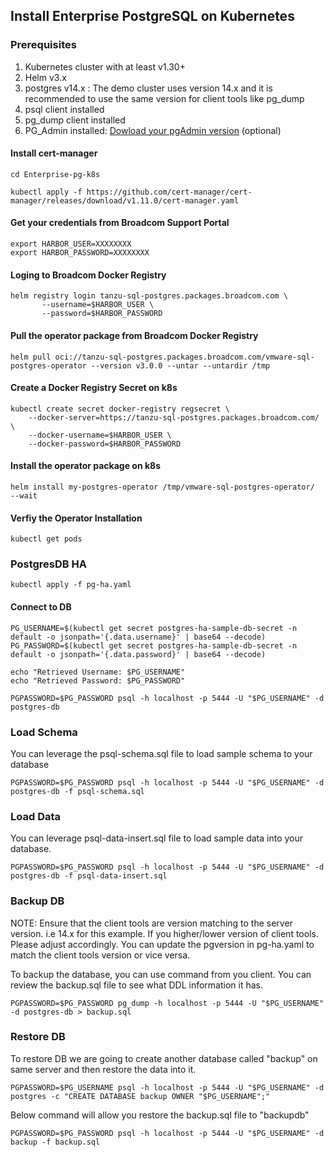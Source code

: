 ## Install Enterprise PostgreSQL on Kubernetes

### Prerequisites

1. Kubernetes cluster with at least v1.30+
2. Helm v3.x
3. postgres v14.x : The demo cluster uses version 14.x and it is recommended to use the same version for client tools like pg_dump
3. psql client installed
4. pg_dump client installed
5. PG_Admin installed: [Dowload your pgAdmin version](https://www.pgadmin.org/download/) (optional)

#### Install cert-manager

```
cd Enterprise-pg-k8s  
```

```shell
kubectl apply -f https://github.com/cert-manager/cert-manager/releases/download/v1.11.0/cert-manager.yaml
```

#### Get your credentials from Broadcom Support Portal

```
export HARBOR_USER=XXXXXXXX
export HARBOR_PASSWORD=XXXXXXXX
```


#### Loging to Broadcom Docker Registry 

```shell
helm registry login tanzu-sql-postgres.packages.broadcom.com \
       --username=$HARBOR_USER \
       --password=$HARBOR_PASSWORD
```

#### Pull the operator package from Broadcom Docker Registry 

```shell
helm pull oci://tanzu-sql-postgres.packages.broadcom.com/vmware-sql-postgres-operator --version v3.0.0 --untar --untardir /tmp
```

#### Create a Docker Registry Secret on k8s

```shell
kubectl create secret docker-registry regsecret \
    --docker-server=https://tanzu-sql-postgres.packages.broadcom.com/ \
    --docker-username=$HARBOR_USER \
    --docker-password=$HARBOR_PASSWORD 
```

#### Install the operator package on k8s 

```shell
helm install my-postgres-operator /tmp/vmware-sql-postgres-operator/  --wait
```


#### Verfiy the Operator Installation 

```shell
kubectl get pods 
```


### PostgresDB HA

```shell
kubectl apply -f pg-ha.yaml
```


#### Connect to DB

<!-- ```
echo "Username: " $(kubectl get secret postgres-ha-sample-db-secret -n default -o jsonpath='{.data.username}' | base64 --decode)
echo "Password: " $(kubectl get secret postgres-ha-sample-db-secret -n default -o jsonpath='{.data.password}' | base64 --decode)
``` -->


```
PG_USERNAME=$(kubectl get secret postgres-ha-sample-db-secret -n default -o jsonpath='{.data.username}' | base64 --decode)
PG_PASSWORD=$(kubectl get secret postgres-ha-sample-db-secret -n default -o jsonpath='{.data.password}' | base64 --decode)

echo "Retrieved Username: $PG_USERNAME"
echo "Retrieved Password: $PG_PASSWORD"
```

```
PGPASSWORD=$PG_PASSWORD psql -h localhost -p 5444 -U "$PG_USERNAME" -d postgres-db
```



### Load Schema

You can leverage the psql-schema.sql file to load sample schema to your database

```
PGPASSWORD=$PG_PASSWORD psql -h localhost -p 5444 -U "$PG_USERNAME" -d postgres-db -f psql-schema.sql
```


### Load Data

You can leverage psql-data-insert.sql file to load sample data into your database.

```
PGPASSWORD=$PG_PASSWORD psql -h localhost -p 5444 -U "$PG_USERNAME" -d postgres-db -f psql-data-insert.sql
```


### Backup  DB

NOTE: Ensure that the client tools are version matching to the server version. i.e 14.x for this example. If you higher/lower version of client tools. Please adjust accordingly. You can update the pgversion in pg-ha.yaml to match the client tools version or vice versa.


To backup the database, you can use command from you client. You can review the backup.sql file to see what DDL information it has.

```
PGPASSWORD=$PG_PASSWORD pg_dump -h localhost -p 5444 -U "$PG_USERNAME" -d postgres-db > backup.sql
```



### Restore DB

To restore DB we are going to create another database called "backup" on same server  and then restore the data into it.

```
PGPASSWORD=$PG_USERNAME psql -h localhost -p 5444 -U "$PG_USERNAME" -d postgres -c "CREATE DATABASE backup OWNER "$PG_USERNAME";"
```
Below command will allow you restore the backup.sql file to "backupdb" 

```
PGPASSWORD=$PG_PASSWORD psql -h localhost -p 5444 -U "$PG_USERNAME" -d backup -f backup.sql
```